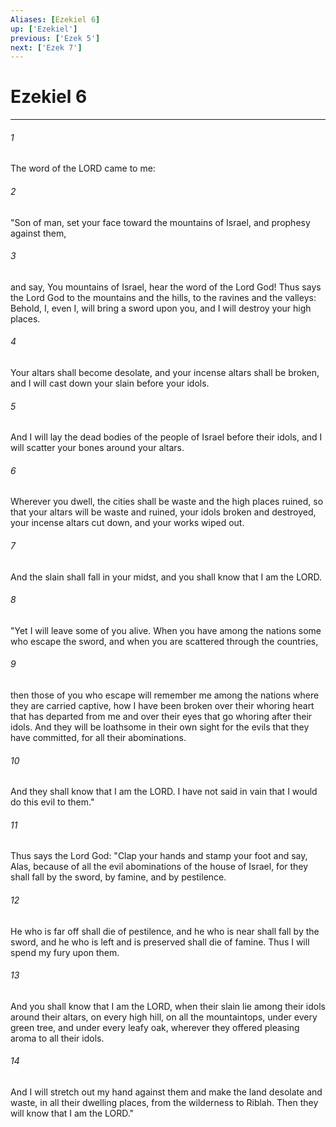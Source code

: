 ```yaml
---
Aliases: [Ezekiel 6]
up: ['Ezekiel']
previous: ['Ezek 5']
next: ['Ezek 7']
---
```

# Ezekiel 6
***



###### 1 
The word of the LORD came to me: 

###### 2 
"Son of man, set your face toward the mountains of Israel, and prophesy against them, 

###### 3 
and say, You mountains of Israel, hear the word of the Lord God! Thus says the Lord God to the mountains and the hills, to the ravines and the valleys: Behold, I, even I, will bring a sword upon you, and I will destroy your high places. 

###### 4 
Your altars shall become desolate, and your incense altars shall be broken, and I will cast down your slain before your idols. 

###### 5 
And I will lay the dead bodies of the people of Israel before their idols, and I will scatter your bones around your altars. 

###### 6 
Wherever you dwell, the cities shall be waste and the high places ruined, so that your altars will be waste and ruined, your idols broken and destroyed, your incense altars cut down, and your works wiped out. 

###### 7 
And the slain shall fall in your midst, and you shall know that I am the LORD. 

###### 8 
"Yet I will leave some of you alive. When you have among the nations some who escape the sword, and when you are scattered through the countries, 

###### 9 
then those of you who escape will remember me among the nations where they are carried captive, how I have been broken over their whoring heart that has departed from me and over their eyes that go whoring after their idols. And they will be loathsome in their own sight for the evils that they have committed, for all their abominations. 

###### 10 
And they shall know that I am the LORD. I have not said in vain that I would do this evil to them." 

###### 11 
Thus says the Lord God: "Clap your hands and stamp your foot and say, Alas, because of all the evil abominations of the house of Israel, for they shall fall by the sword, by famine, and by pestilence. 

###### 12 
He who is far off shall die of pestilence, and he who is near shall fall by the sword, and he who is left and is preserved shall die of famine. Thus I will spend my fury upon them. 

###### 13 
And you shall know that I am the LORD, when their slain lie among their idols around their altars, on every high hill, on all the mountaintops, under every green tree, and under every leafy oak, wherever they offered pleasing aroma to all their idols. 

###### 14 
And I will stretch out my hand against them and make the land desolate and waste, in all their dwelling places, from the wilderness to Riblah. Then they will know that I am the LORD."
